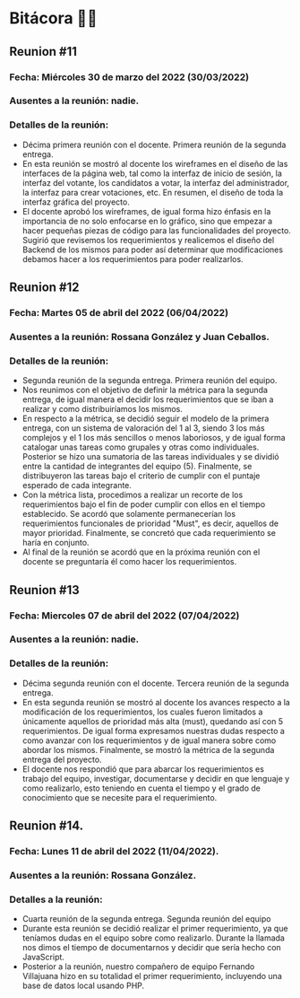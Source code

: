 # Bitácora 📌📃

## Reunion #11
### Fecha: Miércoles 30 de marzo del 2022 (30/03/2022)
### Ausentes a la reunión: nadie.
### Detalles de la reunión:
- Décima primera reunión con el docente. Primera reunión de la segunda entrega.
- En esta reunión se mostró al docente los wireframes en el diseño de las interfaces de la página web, tal como la interfaz de inicio de sesión,
la interfaz del votante, los candidatos a votar, la interfaz del administrador, la interfaz para crear votaciones, etc.
En resumen, el diseño de toda la interfaz gráfica del proyecto.
- El docente aprobó los wireframes, de igual forma hizo énfasis en la importancia de no solo enfocarse en lo gráfico, sino que empezar a hacer pequeñas piezas de código para las funcionalidades del proyecto.
Sugirió que revisemos los requerimientos y realicemos el diseño del Backend de los mismos para poder así determinar que modificaciones debamos hacer a los requerimientos para poder realizarlos.

## Reunion #12
### Fecha: Martes 05 de abril del 2022 (06/04/2022)
### Ausentes a la reunión: Rossana González y Juan Ceballos.
### Detalles de la reunión:
- Segunda reunión de la segunda entrega. Primera reunión del equipo.
- Nos reunimos con el objetivo de definir la métrica para la segunda entrega, de igual manera el decidir los requerimientos que se iban a realizar y como distribuiríamos los mismos.
- En respecto a la métrica, se decidió seguir el modelo de la primera entrega, con un sistema de valoración del 1 al 3, siendo 3 los más complejos y el 1 los más sencillos o menos laboriosos, y de igual forma catalogar unas tareas como grupales y otras como individuales. Posterior se hizo una sumatoria de las tareas individuales y se dividió entre la cantidad de integrantes del equipo (5). Finalmente, se distribuyeron las tareas bajo el criterio de cumplir con el puntaje esperado de cada integrante.
- Con la métrica lista, procedimos a realizar un recorte de los requerimientos bajo el fin de poder cumplir con ellos en el tiempo establecido. Se acordó que solamente permanecerían los requerimientos funcionales de prioridad "Must", es decir, aquellos de mayor prioridad. Finalmente, se concretó que cada requerimiento se haría en conjunto.
- Al final de la reunión se acordó que en la próxima reunión con el docente se preguntaría él como hacer los requerimientos.

## Reunion #13
### Fecha: Miercoles 07 de abril del 2022 (07/04/2022)
### Ausentes a la reunión: nadie.
### Detalles de la reunión:
- Décima segunda reunión con el docente. Tercera reunión de la segunda entrega.
- En esta segunda reunión se mostró al docente los avances respecto a la modificación de los requerimientos, los cuales fueron limitados a únicamente aquellos de prioridad más alta (must), quedando así con 5 requerimientos. De igual forma expresamos nuestras dudas respecto a como avanzar con los requerimientos y de igual manera sobre como abordar los mismos. Finalmente, se mostró la métrica de la segunda entrega del proyecto.
- El docente nos respondió que para abarcar los requerimientos es trabajo del equipo, investigar, documentarse y decidir en que lenguaje y como realizarlo, esto teniendo en cuenta el tiempo y el grado de conocimiento que se necesite para el requerimiento.

## Reunion #14.
### Fecha: Lunes 11 de abril del 2022 (11/04/2022).
### Ausentes a la reunión: Rossana González.
### Detalles a la reunión:
- Cuarta reunión de la segunda entrega. Segunda reunión del equipo
- Durante esta reunión se decidió realizar el primer requerimiento, ya que teníamos dudas en el equipo sobre como realizarlo. Durante la llamada nos dimos el tiempo de documentarnos y decidir que sería hecho con JavaScript.
- Posterior a la reunión, nuestro compañero de equipo Fernando Villajuana hizo en su totalidad el primer requerimiento, incluyendo una base de datos local usando PHP.


